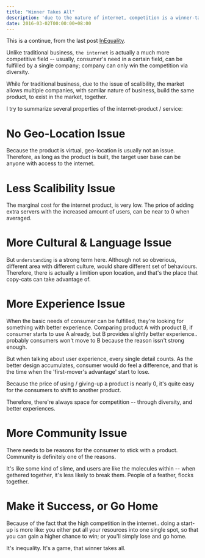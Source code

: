 ```yaml
---
title: "Winner Takes All"
description: 'due to the nature of internet, competition is a winner-take-all game'
date: 2016-03-02T00:00:00+08:00
---
```


This is a continue, from the last post [InEquality](/thoughts/2016/02/28/inequality.html).

Unlike traditional business, `the internet` is actually a much more competitive
field -- usually, consumer's need in a certain field, can be fulfilled by a 
single company; company can only win the competition via diversity.

While for traditional business, due to the issue of scalibility, the market allows
multiple companies, with samilar nature of business, build the same product, to
exist in the market, together.


I try to summarize several properties of the internet-product / service:

# No Geo-Location Issue
Because the product is virtual, geo-location is usually not an issue. Therefore,
as long as the product is built, the target user base can be anyone with access
to the internet.

# Less Scalibility Issue
The marginal cost for the internet product, is very low. The price of adding
extra servers with the increased amount of users, can be near to 0 when
averaged.

# More Cultural & Language Issue
But `understanding` is a strong term here. Although not so obverious, different
area with different culture, would share different set of behaviours. Therefore,
there is actually a limition upon location, and that's the place that copy-cats
can take advantage of.

# More Experience Issue
When the basic needs of consumer can be fulfilled, they're looking for something
with better experience. Comparing product A with product B, if consumer starts
to use A already, but B provides slightly better experience.. probably consumers
won't move to B because the reason issn't strong enough.

But when talking about user experience, every single detail counts. As the
better design accumulates, consumer would do feel a difference, and that is the
time when the 'first-mover's advantage' start to lose.

Because the price of using / giving-up a product is nearly 0, it's quite easy
for the consumers to shift to another product.

Therefore, there're always space for competition -- through diversity, and
better experiences.

# More Community Issue
There needs to be reasons for the consumer to stick with a product. Community is
definitely one of the reasons.

It's like some kind of slime, and users are like the molecules within -- when
gethered together, it's less likely to break them. People of a feather, flocks
together.


# Make it Success, or Go Home
Because of the fact that the high competition in the internet.. doing a start-up
is more like: you either put all your resources into one single spot, so that
you can gain a higher chance to win; or you'll simply lose and go home. 

It's inequality. It's a game, that winner takes all.

